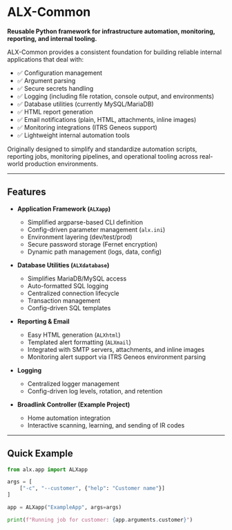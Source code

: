 # ALX-Common

**Reusable Python framework for infrastructure automation, monitoring, reporting, and internal tooling.**

ALX-Common provides a consistent foundation for building reliable internal applications that deal with:

- ✅ Configuration management
- ✅ Argument parsing
- ✅ Secure secrets handling
- ✅ Logging (including file rotation, console output, and environments)
- ✅ Database utilities (currently MySQL/MariaDB)
- ✅ HTML report generation
- ✅ Email notifications (plain, HTML, attachments, inline images)
- ✅ Monitoring integrations (ITRS Geneos support)
- ✅ Lightweight internal automation tools

Originally designed to simplify and standardize automation scripts, reporting jobs, monitoring pipelines, and operational tooling across real-world production environments.

---

## Features

- **Application Framework (`ALXapp`)**
  - Simplified argparse-based CLI definition
  - Config-driven parameter management (`alx.ini`)
  - Environment layering (dev/test/prod)
  - Secure password storage (Fernet encryption)
  - Dynamic path management (logs, data, config)

- **Database Utilities (`ALXdatabase`)**
  - Simplifies MariaDB/MySQL access
  - Auto-formatted SQL logging
  - Centralized connection lifecycle
  - Transaction management
  - Config-driven SQL templates

- **Reporting & Email**
  - Easy HTML generation (`ALXhtml`)
  - Templated alert formatting (`ALXmail`)
  - Integrated with SMTP servers, attachments, and inline images
  - Monitoring alert support via ITRS Geneos environment parsing

- **Logging**
  - Centralized logger management
  - Config-driven log levels, rotation, and retention

- **Broadlink Controller (Example Project)**
  - Home automation integration
  - Interactive scanning, learning, and sending of IR codes

---

## Quick Example

```python
from alx.app import ALXapp

args = [
    ["-c", "--customer", {"help": "Customer name"}]
]

app = ALXapp("ExampleApp", args=args)

print(f"Running job for customer: {app.arguments.customer}")

